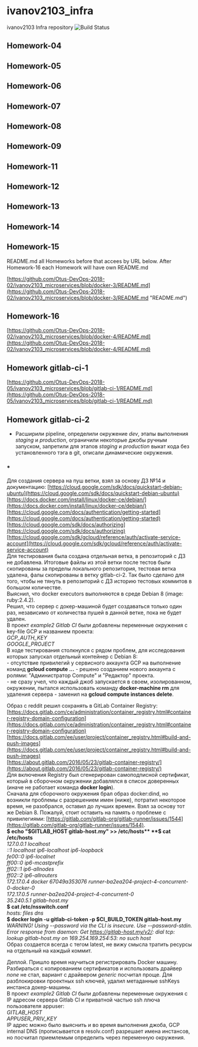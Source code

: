 # ivanov2103_infra
ivanov2103 Infra repository
![Build Status](https://api.travis-ci.org/Otus-DevOps-2018-02/ivanov2103_microservices.png)  

## Homework-04

## Homework-05

## Homework-06

## Homework-07

## Homework-08

## Homework-09

## Homework-11  

## Homework-12  

## Homework-13  

## Homework-14  

## Homework-15  

README.md all Homeworks before that accees by URL below. After Homework-16 each Homework will have own README.md

[https://github.com/Otus-DevOps-2018-02/ivanov2103_microservices/blob/docker-3/README.md](https://github.com/Otus-DevOps-2018-02/ivanov2103_microservices/blob/docker-3/README.md "README.md")

## Homework-16  

[https://github.com/Otus-DevOps-2018-02/ivanov2103_microservices/blob/docker-4/README.md](https://github.com/Otus-DevOps-2018-02/ivanov2103_microservices/blob/docker-4/README.md)

## Homework gitlab-ci-1  

[https://github.com/Otus-DevOps-2018-05/ivanov2103_microservices/blob/gitlab-ci-1/README.md](https://github.com/Otus-DevOps-2018-05/ivanov2103_microservices/blob/gitlab-ci-1/README.md)

## Homework gitlab-ci-2  

- Расширили pipeline, определили окружение *dev*, этапы выполнения *staging* и *production*, ограничили некоторые джобы ручным запуском, запретили для этапов *staging* и *production* выкат кода без установленного тэга в git, описали динамические окружения.  
### **\***  
Для создания сервера на пуш ветки, взял за основу ДЗ №14 и документацию:
[https://cloud.google.com/sdk/docs/quickstart-debian-ubuntu](https://cloud.google.com/sdk/docs/quickstart-debian-ubuntu)
[https://docs.docker.com/install/linux/docker-ce/debian/](https://docs.docker.com/install/linux/docker-ce/debian/)
[https://cloud.google.com/docs/authentication/getting-started](https://cloud.google.com/docs/authentication/getting-started)
[https://cloud.google.com/sdk/docs/authorizing](https://cloud.google.com/sdk/docs/authorizing)
[https://cloud.google.com/sdk/gcloud/reference/auth/activate-service-account](https://cloud.google.com/sdk/gcloud/reference/auth/activate-service-account)  
Для тестирования была создана отдельная ветка, в репозиторий с ДЗ не добавлена. Итоговые файлы из этой ветки после тестов были скопированы за пределы локального репозитория, тестовая ветка удалена, фалы скопированы в ветку gitlab-ci-2. Так было сделано для того, чтобы не тянуть в репозиторий с ДЗ историю тестовых коммитов в большом количестве.  
Выяснил, что docker executors выполняются в среде Debian 8 (image: ruby:2.4.2).  
Решил, что сервер с докер-машиной будет создаваться только один раз, независимо от количества пушей в данной ветке, пока не будет удален.  
В проект *example2 Gitlab CI* были добавлены переменные окружения с key-file GCP и названием проекта:  
*GCP\_AUTH\_KEY  
GOOGLE\_PROJECT*  
В ходе тестирования столкнулся с рядом проблем, для исследования которых запускал отдельный контейнер с Debian 8:  
\- отсутствие привилегий у сервисного аккаунта GCP на выполнение команд **gcloud compute ...** - решено созданием нового аккаунта с ролями: "Администратор Compute" и "Редактор" проекта.  
\- не сразу учел, что каждый джоб запускается в своем, изолированном, окружении, пытался использовать команду **docker-machine rm** для удаления сервера - заменил на **gcloud compute instances delete**.  

Образ с reddit решил сохранять в GitLab Container Registry:  
[https://docs.gitlab.com/ce/administration/container_registry.html#container-registry-domain-configuration](https://docs.gitlab.com/ce/administration/container_registry.html#container-registry-domain-configuration)  
[https://docs.gitlab.com/ee/user/project/container_registry.html#build-and-push-images](https://docs.gitlab.com/ee/user/project/container_registry.html#build-and-push-images)  
[https://about.gitlab.com/2016/05/23/gitlab-container-registry/](https://about.gitlab.com/2016/05/23/gitlab-container-registry/)  
Для включения Registry был сгенерирован самоподписной сертификат, который в сборочном окружении добавлялся в список доверенных (иначе не работает команда **docker login**).  
Сначала для сборочного окружения брал образ docker:dind, но возникли проблемы с разрешением имен (ниже), потратил некоторое время, не разобрался, оставил до лучших времен. Взял за основу тот же Debian 8. Пожалуй, стоит оставить на память о проблеме с привилегиями: [https://gitlab.com/gitlab-org/gitlab-runner/issues/1544](https://gitlab.com/gitlab-org/gitlab-runner/issues/1544).    
**$ echo "$GITLAB_HOST	gitlab-host.my" >> /etc/hosts**  
**$ cat /etc/hosts**  
*127.0.0.1	localhost  
::1	localhost ip6-localhost ip6-loopback  
fe00::0	ip6-localnet  
ff00::0	ip6-mcastprefix  
ff02::1	ip6-allnodes  
ff02::2	ip6-allrouters  
172.17.0.4	docker 67049a353076 runner-ba2ea204-project-4-concurrent-0-docker-0  
172.17.0.5	runner-ba2ea204-project-4-concurrent-0  
35.240.5.1	gitlab-host.my*  
**$ cat /etc/nsswitch.conf**  
*hosts: files dns*  
**$ docker login -u gitlab-ci-token -p $CI_BUILD_TOKEN gitlab-host.my**  
*WARNING! Using --password via the CLI is insecure. Use --password-stdin.  
Error response from daemon: Get https://gitlab-host.my/v2/: dial tcp: lookup   gitlab-host.my on 169.254.169.254:53: no such host*  
Образ создается всегда с тегом latest, не вижу смысла тратить ресурсы на отдельный на каждый коммит.  

Деплой. Пришло время научиться регистрировать Docker машину. Разбираться с копированием сертификатов и использовать драйвер *none* не стал, вариант с драйвером *generic* посчитал проще. Для разблокировки проектных ssh ключей, удалил метаданные  sshKeys инстанса докер-машины.  
В проект *example2 Gitlab CI* были добавлены переменные окружения с IP адресом сервера Gitlab CI и приватной частью ssh ллюча пользователя appuser:  
*GITLAB\_HOST*  
*APPUSER\_PRIV_KEY*  
IP адрес можно было выяснить и во время выполнения джоба, GCP internal DNS (прописывается в resolv.conf) разрешает имена инстансов, но посчитал приемлемым определить через переменную окружения.  
